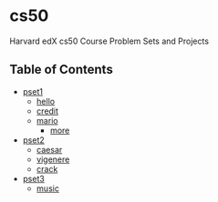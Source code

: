 # cs50
Harvard edX cs50 Course Problem Sets and Projects

## Table of Contents

- [pset1](/pset1)
  * [hello](/pset1/hello)
  * [credit](/pset1/credit)
  * [mario](/pset1/mario)
    + [more](/pset1/mario/more)
- [pset2](/pset2)
  * [caesar](/pset2/caesar)
  * [vigenere](/pset2/vigenere)
  * [crack](/pset2/crack)
- [pset3](/pset3)
  * [music](/pset3/music)
##
